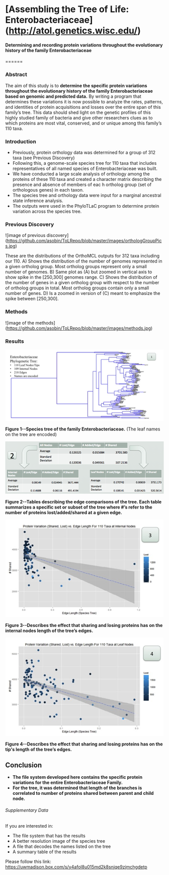 # [Assembling the Tree of Life: Enterobacteriaceae] (http://atol.genetics.wisc.edu/)
#### Determining and recording protein variations throughout the evolutionary history of the family Enterobacteriaceae
======
### Abstract
The aim of this study is to **determine the specific protein variations throughout the evolutionary history of the family Enterobacteriaceae based on genomic and predicted data.**  By writing a program that determines these variations it is now possible to analyze the rates, patterns, and identities of protein acquisitions and losses over the entire span of this family’s tree. This data should shed light on the genetic profiles of this highly studied family of bacteria and give other researchers clues as to which proteins are most vital, conserved, and or unique among this family’s 110 taxa.

### Introduction
* Previously, protein orthology data was determined for a group of 312 taxa (see Previous Discovery)
* Following this, a genome-scale species tree for 110 taxa that includes representatives of all named species of Enterobacteriaceae was built.
* We have conducted a large scale analysis of orthology among the proteins of these 110 taxa and created a character matrix describing the presence and absence of members of eac h ortholog group (set of orthologous genes) in each taxon.
* The species tree and orthology  data were input for a marginal ancestral state inference analysis. 
* The outputs were used in the PhyloTLaC program to determine protein variation across the species tree.

### Previous Discovery

![image of previous discovery] (https://github.com/asobin/ToLRepo/blob/master/images/orthologGroupPics.jpg)

These are the distributions of the OrthoMCL outputs for 312 taxa including our 110. A) Shows the distribution of the number of genomes represented in a given ortholog group. Most ortholog groups represent only a small number of genomes.  B) Same plot as (A) but zoomed in vertical axis to show spike in the [250,300] genomes range. C) Shows the distribution of the number of genes in a given ortholog group with respect to the number of ortholog groups in total. Most ortholog groups contain only a small number of genes. D) Is a zoomed in version of (C) meant to emphasize the spike between [250,300].

### Methods
![image of the methods] (https://github.com/asobin/ToLRepo/blob/master/images/methods.jpg)

### Results

![result pt 1](https://github.com/asobin/ToLRepo/blob/master/images/resultno1.jpg)

**Figure 1--Species tree of the family Enterobacteriaceae.** 
 (The leaf names on the tree are encoded)



![result pt 2](https://github.com/asobin/ToLRepo/blob/master/images/result2.png)

**Figure 2--Tables describing the edge comparisons of the tree. Each table summarizes a specific set or subset of the tree where #’s refer to the number of proteins lost/added/shared at a given edge.** 



![result pt 3](https://github.com/asobin/ToLRepo/blob/master/images/result3.jpg)

**Figure 3--Describes the effect that sharing and losing proteins has on the internal nodes length of the tree’s edges.**



![result pt 4](https://github.com/asobin/ToLRepo/blob/master/images/result4.jpg)

**Figure 4--Describes the effect that sharing and losing proteins has on the tip's length of the tree’s edges.**


## Conclusion
* **The file system developed here contains the specific protein variations for the entire Enterobacteriaceae Family.**
* **For the tree, it was determined that length of the branches is correlated to number of proteins shared between parent and child node.**

###### Supplementary Data
If you are interested in: 
* The file system that has the results
* A better resolution image of the species tree
* A file that decodes the names listed on the tree
* A summary table of the results

Please follow this link: https://uwmadison.box.com/s/y4afol8u015md2k8snjqe9zjmchgdetp
